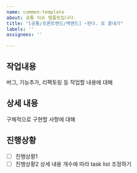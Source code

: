 ```yaml
---
name: common-template
about: 공통 이슈 템플릿입니다.
title: "[공통/프론트엔드/백엔드] ~한다. 로 끝내기"
labels: ''
assignees: ''

---
```


## 작업내용
버그, 기능추가, 리팩토링 등 작업할 내용에 대해 
## 상세 내용
구체적으로 구현할 사항에 대해
## 진행상황
- [ ]  진행상황1
- [ ]  진행상황2
상세 내용 개수에 따라 task list 조정하기

